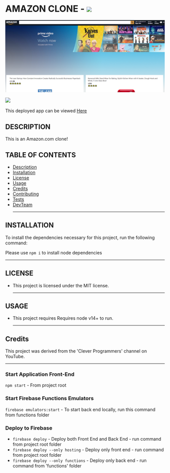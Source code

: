 # AMAZON CLONE - ![](https://img.shields.io/badge/License-MIT-yellow.svg)

![App Screenshot](AppScreenshot.png 'Description')

<p align="left">
    <img src="https://img.shields.io/badge/Javascript-yellow" />
</p>
<p align="left">This deployed app can be viewed <a href="https://clone-c04a7.web.app/" target="_blank">Here</a></p>

## DESCRIPTION

This is an Amazon.com clone!

## TABLE OF CONTENTS

- [Description](#description)
- [Installation](#Installation)
- [License](#License)
- [Usage](#Usage)
- [Credits](#Credits)
- [Contributing](#Contributing)
- [Tests](#Tests)
- [DevTeam](#Team)
  <hr>

## INSTALLATION

To install the dependencies necessary for this project, run the following command:

Please use `npm i` to install node dependencies

<hr>

## LICENSE

- This project is licensed under the MIT license.
  <hr>

## USAGE

- This project requires Requires node v14+ to run.
  <hr>

## Credits

This project was derived from the 'Clever Programmers' channel on YouTube.

<hr>

### Start Application Front-End

`npm start` - From project root

### Start Firebase Functions Emulators

`firebase emulators:start` - To start back end locally, run this command from functions folder

### Deploy to Firebase

- `firebase deploy` - Deploy both Front End and Back End - run command from project root folder
- `firebase deploy --only hosting` - Deploy only front end - run command from project root folder
- `firebase deploy --only functions` - Deploy only back end - run command from 'functions' folder
